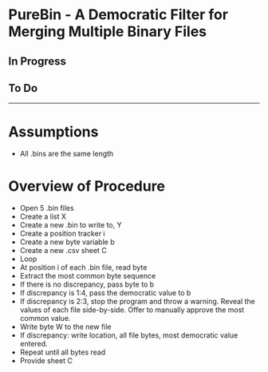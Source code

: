 # PureBin - A Democratic Filter for Merging Multiple Binary Files


## In Progress
## To Do
___
# Assumptions
* All .bins are the same length
# Overview of Procedure
* Open 5 .bin files
* Create a list X 
* Create a new .bin to write to, Y
* Create a position tracker i
* Create a new byte variable b
* Create a new .csv sheet C
* Loop
* At position i of each .bin file, read byte
* Extract the most common byte sequence
* If there is no discrepancy, pass byte to b
* If discrepancy is 1:4, pass the democratic value to b
* If discrepancy is 2:3, stop the program and throw a warning. Reveal the values of each file side-by-side. Offer to manually approve the most common value.
* Write byte W to the new file
* If discrepancy: write location, all file bytes, most democratic value entered.
* Repeat until all bytes read
* Provide sheet C